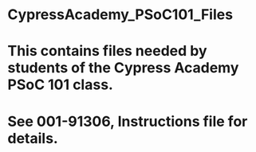 # CypressAcademy_PSoC101_Files
#
# This contains files needed by students of the Cypress Academy PSoC 101 class.
#
# See 001-91306, Instructions file for details.